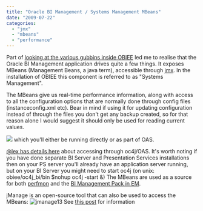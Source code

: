 ```yaml
---
title: "Oracle BI Management / Systems Management MBeans"
date: "2009-07-22"
categories: 
  - "jmx"
  - "mbeans"
  - "performance"
---
```


Part of [looking at the various gubbins inside OBIEE](/2009/07/21/obiee-admin-tools-amp-hacks/) led me to realise that the Oracle BI Management application drives quite a few things. It exposes MBeans (Management Beans, a java term), accessible through [jmx](http://en.wikipedia.org/wiki/JMX). In the installation of OBIEE this component is referred to as "Systems Management".

The MBeans give us real-time performance information, along with access to all the configuration options that are normally done through config files (instanceconfig.xml etc). Bear in mind if using it for updating configuration instead of through the files you don't get any backup created, so for that reason alone I would suggest it should only be used for reading current values.

![](/images/rnm1978/image_lost.png) which you'll either be running directly or as part of OAS.

[@lex has details here](http://blogs.oracle.com/siebelessentials/2008/11/oracle_bi_ee_and_mbeans.html) about accessing through oc4j/OAS. It's worth noting if you have done separate BI Server and Presentation Services installations then on your PS server you'll already have an application server running, but on your BI Server you might need to start oc4j (on unix: obiee/oc4j\_bi/bin $nohup oc4j -start &) [](http://2.bp.blogspot.com/_RCx_EVJpczQ/SmcKwgveQuI/AAAAAAAAGbM/GI0wJmYDCzA/s1600/Oracle+Enterprise+Manager+%28oc4jadmin%29+-+Application+MBeans_1248266844104.png)[](http://2.bp.blogspot.com/_RCx_EVJpczQ/SmcKwgveQuI/AAAAAAAAGbM/GI0wJmYDCzA/s1600/Oracle+Enterprise+Manager+%28oc4jadmin%29+-+Application+MBeans_1248266844104.png)The MBeans are used as a source for both [perfmon](http://obiee101.blogspot.com/2009/07/obiee-perfmon-performance-monitor.html) and the [BI Management Pack in EM](http://www.oracle.com/technology/pub/articles/rittman-oem-bipack.html).[](http://2.bp.blogspot.com/_RCx_EVJpczQ/SmcKwgveQuI/AAAAAAAAGbM/GI0wJmYDCzA/s1600/Oracle+Enterprise+Manager+%28oc4jadmin%29+-+Application+MBeans_1248266844104.png)

jManage is an open-source tool that can also be used to access the MBeans: ![jmanage13](/images/rnm1978/jmanage13.png "jmanage13") See [this post](/2009/07/29/obiee-performance-monitoring-and-alerting-with-jmanage/) for information
